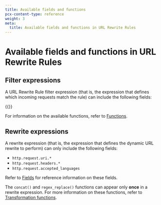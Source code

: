 ```yaml
---
title: Available fields and functions
pcx-content-type: reference
weight: 3
meta:
  title: Available fields and functions in URL Rewrite Rules
---
```


# Available fields and functions in URL Rewrite Rules

## Filter expressions

A URL Rewrite Rule filter expression (that is, the expression that defines which incoming requests match the rule) can include the following fields:

{{<render file="transform/_transform-phase-fields.md">}}

For information on the available functions, refer to [Functions](/ruleset-engine/rules-language/functions/).

## Rewrite expressions

A rewrite expression (that is, the expression that defines the dynamic URL rewrite to perform) can only include the following fields:

- `http.request.uri.*`
- `http.request.headers.*`
- `http.request.accepted_languages`

Refer to [Fields](/ruleset-engine/rules-language/fields/) for reference information on these fields.

The `concat()` and `regex_replace()` functions can appear only **once** in a rewrite expression. For more information on these functions, refer to [Transformation functions](/ruleset-engine/rules-language/functions/#transformation-functions).
